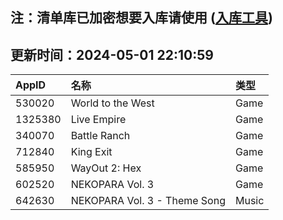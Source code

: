## 注：清单库已加密想要入库请使用 ([入库工具](https://github.com/BlankTMing/ManifestAutoUpdate/releases))

## 更新时间：2024-05-01 22:10:59
| AppID | 名称 | 类型  |
| :-------------------- | :----------------------------- | :----------- |
| 530020 | World to the West| Game |
| 1325380 | Live Empire| Game |
| 340070 | Battle Ranch| Game |
| 712840 | King Exit| Game |
| 585950 | WayOut 2: Hex| Game |
| 602520 | NEKOPARA Vol. 3| Game |
| 642630 | NEKOPARA Vol. 3 - Theme Song| Music |
